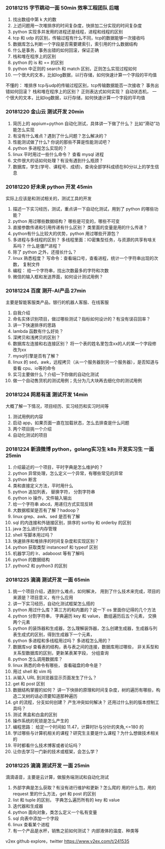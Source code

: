 ### 20181215 字节跳动一面 50min 效率工程团队 后端
1. 找出数组中第 k 大的数
2. 上述问题用一次堆排序的时间复杂度，快排加二分实现的时间复杂度
3. python 实现多并发用的进程还是线程，进程和线程的区别
4. tcp 和 udp 的区别，传输过程有什么不同，tcp的数据能够一次接收吗
5. 数据库怎么判断一个字段是否需要建索引，索引用的什么数据结构
6. 什么是事务，事务出错的如何回滚，保证正确
7. 栈和堆在程序上的区别
8. python 的 is 和 == 的区别
9. python 中正则的 search 和 match 区别，正则怎么实现过程如何
10. 一个很大的文本，比如log数据，以行存储，如何快速计算一个字段的平均值

不懂的：
堆排序
tcp与udp的传输过程区别，tcp传输数据能否一次接收？
事务出错如何回滚？ 
栈和堆在程序上的区别？
正则表达式如何实现？ 自动状态机，
一个很大的文本，比如log数据，以行存储，如何快速计算一个字段的平均值

### 20181220 金山云 测试开发 20min
1. 简历上的 appium+python 自动化测试，具体讲一下做了什么？ 比如“滑动”功能怎么实现
2. 有没有什么难点？遇到了什么问题？怎么解决的？ 
3. 性能测试做了什么? 你说的那些不算是性能测试吧？
4. python 多进程怎么实现的？
5. linux 平时用过一些什么命令？ 查看 mysql 进程
6. 文件很大的话如何处理？有没有遇到什么瓶颈？
7. 数据库，学生(学号、课程号、成绩)，查询全部学科成绩在80分以上的学生信息

### 20181220 好未来 python 开发 45min
实际上应该是和测试相关的，测试工具的开发
1. 描述一下实习经历，测试，重点讲一下自动化测试，用到了 python 的哪些功能？
2. python 用过哪些数据结构？ 哪些是可变的，哪些不可变
3. 直接参数传递和引用传递有什么区别？ 类里面的变量是用的什么传递？
4. python有什么比较大的优势，python 用过哪些开源包？
5. 多进程与多线程的区别？ 多线程里面：IO密集型任务，与资源的共享有啥关系吗？ 什么是僵尸进程？
6. 除了 python 之外，还擅长什么？
7. linux 熟悉程度？ 写命令：查看端口号，查看进程，统计一个字符串出现的次数， 复制文件
8. 编程： 给一个字符串，找出次数最多的字符和次数
9. 微信的输入框和发送界面，如何设计测试用例？

### 20181224 百度 测开-AI产品 27min
主要是智能客服类产品，银行的机器人客服、在线客服
1. 自我介绍
2. 命名实体识别项目，做过哪些测试？指标如何设计的？有没有误召回率？
3. 讲一下快速排序的思路
4. lambda 函数有什么好处？
5. 深拷贝和浅拷贝的区别？
6. 数据库左连接和右连接区别？ 将一个表的姓名里包含xx的人的某一个字段修改为xx
7. mysql引擎是否有了解？
8. linux 的 sed，awk，远程拷贝（从一个服务器到另一个服务器），是否知道与查看 cpu、io等的命令
9. 实习主要做什么？介绍一下你做的自动化测试
10. 做一个自动售货机的测试用例；先分为几大块再去细化你的测试用例

### 20181224 网易有道 测试开发 14min
大概了解一下情况，项目经历、实习经历和实习时间等
1. 测试用例的内容
2. 启动 app，如果页面一直在加载状态，怎么去排查是什么问题
3. 两个项目挑一个介绍
4. 自动化测试的项目

### 20181224 新浪微博 python，golang实习生 k8s 开发实习生 一面 25min
1. 介绍最近的一个项目，平时字典是怎么维护的？
2. python 异常处理，怎么定义一个异常，有哪些常见的异常
3. python 断言
4. 类和直接定义方法，平时用什么
5. python 追加列表， 替换字符， 分割字符串
6. python io 操作，文件输入输出
7. 给一个字符串 abcd，用递归方式实现反转
8. 大数据框架是否有了解？hadoop？
9. linux grep、awk、sed 是否有了解
10. sql 的内连接和外链接区别，排序的 sortby 和 orderby 的区别
11. java 怎么进行内存管理
12. shell 写脚本用过吗？
13. 快速排序和堆排序的时间复杂度和实现区别？
14. python 获取类型 instanceof 和 typeof 区别
15. 机器学习的 lr、adaboost 等有了解吗
16. python 的数据结构
17. python2 和 python3 的区别

### 20181225 滴滴 测试开发 一面 65min
1. 挑一个项目介绍，遇到什么难点，如何解决， 用到了什么技术来完成，项目的来源是？项目意义，有什么应用
2. 讲一下实习经历，自动化测试框架怎么搭的
3. python 用过什么库？第三方的和内置的？说一下 os 里面你记得的几个方法
4. python 分割字符串， 字典遍历 key 和 value， 数组遍历后五个元素， 交换两个元素
5. python 的装饰器和生成器，怎么理解装饰器，怎么创建生成器，生成器与列表生成式的区别，得到生成器下一个元素，
6. python 多进程和多线程用过吗？ 多进程怎么用的？
7. 数据库sql 查看表的结构，表与表之间的连接，数据库用过哪些， 非关系型和关系型数据库的区别，更新某表某字段， 分组查询
8. python 怎么调用数据库？
9. linux 熟悉的命令有哪些， 查看磁盘的命令是？
10. 用过 shell 和 vim 吗
11. 从输入 URL 到浏览器显示页面发生了什么？
12. get 和 post 区别
13. 数据结构掌握的如何？ 讲一下快排的原理和时间复杂度，树的遍历有哪些，构造二叉树的话必须要知道那种遍历
14. git 的流程，分支如何创建？ 产生冲突如何解决？ 还用过什么别的版本控制工具吗？
15. 测试 黑盒和白盒的区别
16. 操作系统的死锁是怎么产生的
17. 编程思路： 给定一个时间如 11.47，计算时针与分针的夹角,<=180 的
18. 学过哪些与计算机相关的课程？研究生主要是什么课程？为什么想做技术相关的
19. 平时都看什么技术博客或者论坛吗？
20. 让你去学习一门新的技术或框架，会怎么学？

### 20181225 滴滴 测试开发 一面 25min
滴滴语音，主要是云计算，做服务端测试和自动化测试
1. 外部字典是怎么获取？有没有进行维护和更新？怎么爬的 用的什么包，用的 request 里的什么方法，get 和 post 的区别
2. list 和 tuple 的区别， 字典怎么遍历所有的 key 和 value
3. 迭代器和生成器
4. python 面向对象，类怎么定义一个私有变量
5. sql 向表中添加一个字段
6. linux 查看某个进程
7. 有一个产品是水杯，销售之前如何测试？ 内部液体的温度、种类等

v2ex github explore，twitter
https://www.v2ex.com/t/241535
